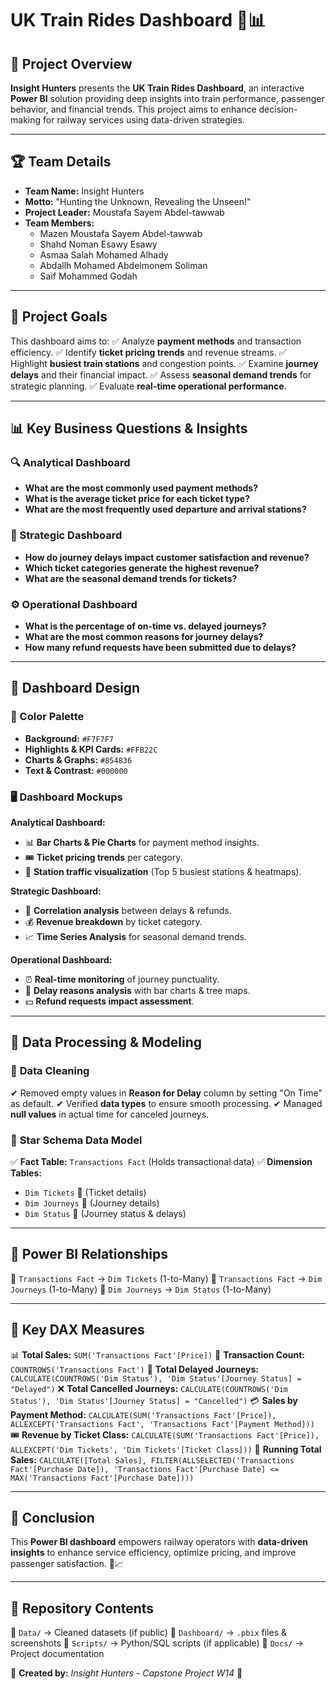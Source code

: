 # UK Train Rides Dashboard 🚆📊

## 📌 Project Overview
**Insight Hunters** presents the **UK Train Rides Dashboard**, an interactive **Power BI** solution providing deep insights into train performance, passenger behavior, and financial trends. This project aims to enhance decision-making for railway services using data-driven strategies.

---

## 🏆 Team Details
- **Team Name:** Insight Hunters
- **Motto:** "Hunting the Unknown, Revealing the Unseen!"
- **Project Leader:** Moustafa Sayem Abdel-tawwab
- **Team Members:**
  - Mazen Moustafa Sayem Abdel-tawwab
  - Shahd Noman Esawy Esawy
  - Asmaa Salah Mohamed Alhady
  - Abdallh Mohamed Abdelmonem Soliman
  - Saif Mohammed Godah

---

## 🎯 Project Goals
This dashboard aims to:
✅ Analyze **payment methods** and transaction efficiency.
✅ Identify **ticket pricing trends** and revenue streams.
✅ Highlight **busiest train stations** and congestion points.
✅ Examine **journey delays** and their financial impact.
✅ Assess **seasonal demand trends** for strategic planning.
✅ Evaluate **real-time operational performance**.

---

## 📊 Key Business Questions & Insights
### 🔍 Analytical Dashboard
- **What are the most commonly used payment methods?**
- **What is the average ticket price for each ticket type?**
- **What are the most frequently used departure and arrival stations?**

### 🎯 Strategic Dashboard
- **How do journey delays impact customer satisfaction and revenue?**
- **Which ticket categories generate the highest revenue?**
- **What are the seasonal demand trends for tickets?**

### ⚙ Operational Dashboard
- **What is the percentage of on-time vs. delayed journeys?**
- **What are the most common reasons for journey delays?**
- **How many refund requests have been submitted due to delays?**

---

## 🎨 Dashboard Design
### 📌 Color Palette
- **Background:** `#F7F7F7`
- **Highlights & KPI Cards:** `#FFB22C`
- **Charts & Graphs:** `#854836`
- **Text & Contrast:** `#000000`

### 🖥 Dashboard Mockups
**Analytical Dashboard:**
- 📊 **Bar Charts & Pie Charts** for payment method insights.
- 🎟 **Ticket pricing trends** per category.
- 🚉 **Station traffic visualization** (Top 5 busiest stations & heatmaps).

**Strategic Dashboard:**
- 🔗 **Correlation analysis** between delays & refunds.
- 💰 **Revenue breakdown** by ticket category.
- 📈 **Time Series Analysis** for seasonal demand trends.

**Operational Dashboard:**
- ⏰ **Real-time monitoring** of journey punctuality.
- 🛑 **Delay reasons analysis** with bar charts & tree maps.
- 💵 **Refund requests impact assessment**.

---

## 🔄 Data Processing & Modeling
### 🧹 **Data Cleaning**
✔ Removed empty values in **Reason for Delay** column by setting "On Time" as default.
✔ Verified **data types** to ensure smooth processing.
✔ Managed **null values** in actual time for canceled journeys.

### 🌟 **Star Schema Data Model**
✅ **Fact Table:** `Transactions Fact` (Holds transactional data)
✅ **Dimension Tables:**
- `Dim Tickets` 🎫 (Ticket details)
- `Dim Journeys` 🚆 (Journey details)
- `Dim Status` 🚦 (Journey status & delays)

---

## 📌 Power BI Relationships
🔗 `Transactions Fact` → `Dim Tickets` (1-to-Many)
🔗 `Transactions Fact` → `Dim Journeys` (1-to-Many)
🔗 `Dim Journeys` → `Dim Status` (1-to-Many)

---

## 🧮 Key DAX Measures
📊 **Total Sales:** `SUM('Transactions Fact'[Price])`
🛒 **Transaction Count:** `COUNTROWS('Transactions Fact')`
🚆 **Total Delayed Journeys:** `CALCULATE(COUNTROWS('Dim Status'), 'Dim Status'[Journey Status] = "Delayed")`
❌ **Total Cancelled Journeys:** `CALCULATE(COUNTROWS('Dim Status'), 'Dim Status'[Journey Status] = "Cancelled")`
💳 **Sales by Payment Method:** `CALCULATE(SUM('Transactions Fact'[Price]), ALLEXCEPT('Transactions Fact', 'Transactions Fact'[Payment Method]))`
🎟 **Revenue by Ticket Class:** `CALCULATE(SUM('Transactions Fact'[Price]), ALLEXCEPT('Dim Tickets', 'Dim Tickets'[Ticket Class]))`
🔄 **Running Total Sales:** `CALCULATE([Total Sales], FILTER(ALLSELECTED('Transactions Fact'[Purchase Date]), 'Transactions Fact'[Purchase Date] <= MAX('Transactions Fact'[Purchase Date])))`


---

## 📢 Conclusion
This **Power BI dashboard** empowers railway operators with **data-driven insights** to enhance service efficiency, optimize pricing, and improve passenger satisfaction. 🚆📈

---

## 📎 Repository Contents
📂 `Data/` → Cleaned datasets (if public)
📂 `Dashboard/` → `.pbix` files & screenshots
📂 `Scripts/` → Python/SQL scripts (if applicable)
📂 `Docs/` → Project documentation

📌 **Created by:** *Insight Hunters - Capstone Project W14* 🚀

